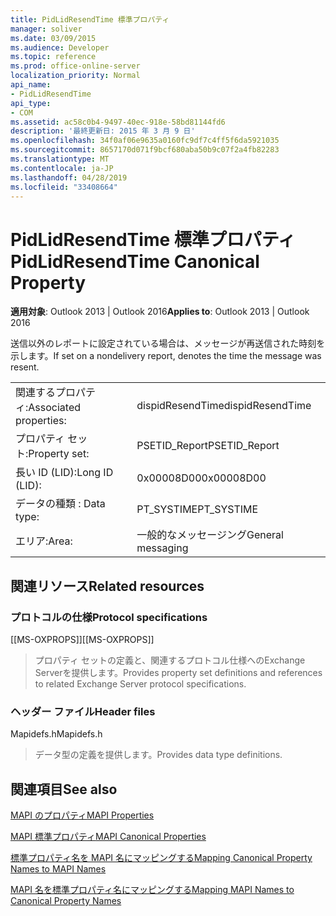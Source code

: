 ```yaml
---
title: PidLidResendTime 標準プロパティ
manager: soliver
ms.date: 03/09/2015
ms.audience: Developer
ms.topic: reference
ms.prod: office-online-server
localization_priority: Normal
api_name:
- PidLidResendTime
api_type:
- COM
ms.assetid: ac58c0b4-9497-40ec-918e-58bd81144fd6
description: '最終更新日: 2015 年 3 月 9 日'
ms.openlocfilehash: 34f0af06e9635a0160fc9df7c4ff5f6da5921035
ms.sourcegitcommit: 8657170d071f9bcf680aba50b9c07f2a4fb82283
ms.translationtype: MT
ms.contentlocale: ja-JP
ms.lasthandoff: 04/28/2019
ms.locfileid: "33408664"
---
```

# <a name="pidlidresendtime-canonical-property"></a><span data-ttu-id="03be1-103">PidLidResendTime 標準プロパティ</span><span class="sxs-lookup"><span data-stu-id="03be1-103">PidLidResendTime Canonical Property</span></span>

  
  
<span data-ttu-id="03be1-104">**適用対象**: Outlook 2013 | Outlook 2016</span><span class="sxs-lookup"><span data-stu-id="03be1-104">**Applies to**: Outlook 2013 | Outlook 2016</span></span> 
  
<span data-ttu-id="03be1-105">送信以外のレポートに設定されている場合は、メッセージが再送信された時刻を示します。</span><span class="sxs-lookup"><span data-stu-id="03be1-105">If set on a nondelivery report, denotes the time the message was resent.</span></span>
  
|||
|:-----|:-----|
|<span data-ttu-id="03be1-106">関連するプロパティ:</span><span class="sxs-lookup"><span data-stu-id="03be1-106">Associated properties:</span></span>  <br/> |<span data-ttu-id="03be1-107">dispidResendTime</span><span class="sxs-lookup"><span data-stu-id="03be1-107">dispidResendTime</span></span>  <br/> |
|<span data-ttu-id="03be1-108">プロパティ セット:</span><span class="sxs-lookup"><span data-stu-id="03be1-108">Property set:</span></span>  <br/> |<span data-ttu-id="03be1-109">PSETID_Report</span><span class="sxs-lookup"><span data-stu-id="03be1-109">PSETID_Report</span></span>  <br/> |
|<span data-ttu-id="03be1-110">長い ID (LID):</span><span class="sxs-lookup"><span data-stu-id="03be1-110">Long ID (LID):</span></span>  <br/> |<span data-ttu-id="03be1-111">0x00008D00</span><span class="sxs-lookup"><span data-stu-id="03be1-111">0x00008D00</span></span>  <br/> |
|<span data-ttu-id="03be1-112">データの種類 : </span><span class="sxs-lookup"><span data-stu-id="03be1-112">Data type:</span></span>  <br/> |<span data-ttu-id="03be1-113">PT_SYSTIME</span><span class="sxs-lookup"><span data-stu-id="03be1-113">PT_SYSTIME</span></span>  <br/> |
|<span data-ttu-id="03be1-114">エリア:</span><span class="sxs-lookup"><span data-stu-id="03be1-114">Area:</span></span>  <br/> |<span data-ttu-id="03be1-115">一般的なメッセージング</span><span class="sxs-lookup"><span data-stu-id="03be1-115">General messaging</span></span>  <br/> |
   
## <a name="related-resources"></a><span data-ttu-id="03be1-116">関連リソース</span><span class="sxs-lookup"><span data-stu-id="03be1-116">Related resources</span></span>

### <a name="protocol-specifications"></a><span data-ttu-id="03be1-117">プロトコルの仕様</span><span class="sxs-lookup"><span data-stu-id="03be1-117">Protocol specifications</span></span>

<span data-ttu-id="03be1-118">[[MS-OXPROPS]]</span><span class="sxs-lookup"><span data-stu-id="03be1-118">[[MS-OXPROPS]]</span></span> 
  
> <span data-ttu-id="03be1-119">プロパティ セットの定義と、関連するプロトコル仕様へのExchange Serverを提供します。</span><span class="sxs-lookup"><span data-stu-id="03be1-119">Provides property set definitions and references to related Exchange Server protocol specifications.</span></span>
    
### <a name="header-files"></a><span data-ttu-id="03be1-120">ヘッダー ファイル</span><span class="sxs-lookup"><span data-stu-id="03be1-120">Header files</span></span>

<span data-ttu-id="03be1-121">Mapidefs.h</span><span class="sxs-lookup"><span data-stu-id="03be1-121">Mapidefs.h</span></span>
  
> <span data-ttu-id="03be1-122">データ型の定義を提供します。</span><span class="sxs-lookup"><span data-stu-id="03be1-122">Provides data type definitions.</span></span>
    
## <a name="see-also"></a><span data-ttu-id="03be1-123">関連項目</span><span class="sxs-lookup"><span data-stu-id="03be1-123">See also</span></span>



[<span data-ttu-id="03be1-124">MAPI のプロパティ</span><span class="sxs-lookup"><span data-stu-id="03be1-124">MAPI Properties</span></span>](mapi-properties.md)
  
[<span data-ttu-id="03be1-125">MAPI 標準プロパティ</span><span class="sxs-lookup"><span data-stu-id="03be1-125">MAPI Canonical Properties</span></span>](mapi-canonical-properties.md)
  
[<span data-ttu-id="03be1-126">標準プロパティ名を MAPI 名にマッピングする</span><span class="sxs-lookup"><span data-stu-id="03be1-126">Mapping Canonical Property Names to MAPI Names</span></span>](mapping-canonical-property-names-to-mapi-names.md)
  
[<span data-ttu-id="03be1-127">MAPI 名を標準プロパティ名にマッピングする</span><span class="sxs-lookup"><span data-stu-id="03be1-127">Mapping MAPI Names to Canonical Property Names</span></span>](mapping-mapi-names-to-canonical-property-names.md)

